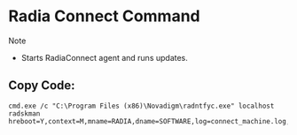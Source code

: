# Radia Connect Command

> [!NOTE]
> - Starts RadiaConnect agent and runs updates.

## Copy Code:
```
cmd.exe /c "C:\Program Files (x86)\Novadigm\radntfyc.exe" localhost radskman hreboot=Y,context=M,mname=RADIA,dname=SOFTWARE,log=connect_machine.log,logsize=10000000,uid=$MACHINE,cat=prompt,rtimeout=120,sendcat=Y,ask=Y,cop=Y,MNT=Y,jobid=CONNECT_ICON
```
